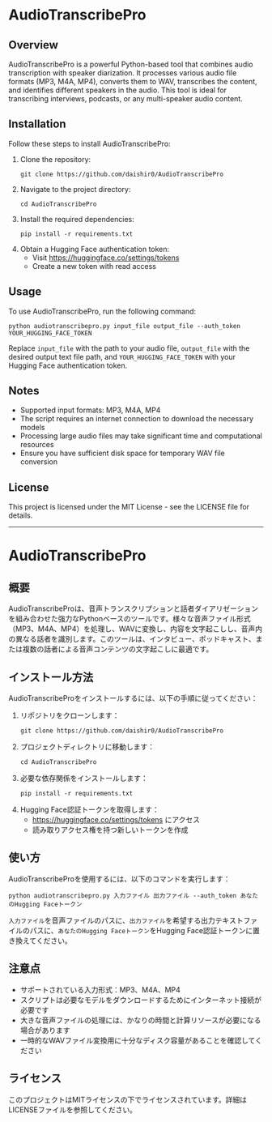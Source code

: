 # AudioTranscribePro

## Overview
AudioTranscribePro is a powerful Python-based tool that combines audio transcription with speaker diarization. It processes various audio file formats (MP3, M4A, MP4), converts them to WAV, transcribes the content, and identifies different speakers in the audio. This tool is ideal for transcribing interviews, podcasts, or any multi-speaker audio content.

## Installation
Follow these steps to install AudioTranscribePro:

1. Clone the repository:
   ```
   git clone https://github.com/daishir0/AudioTranscribePro
   ```
2. Navigate to the project directory:
   ```
   cd AudioTranscribePro
   ```
3. Install the required dependencies:
   ```
   pip install -r requirements.txt
   ```
4. Obtain a Hugging Face authentication token:
   - Visit https://huggingface.co/settings/tokens
   - Create a new token with read access

## Usage
To use AudioTranscribePro, run the following command:

```
python audiotranscribepro.py input_file output_file --auth_token YOUR_HUGGING_FACE_TOKEN
```

Replace `input_file` with the path to your audio file, `output_file` with the desired output text file path, and `YOUR_HUGGING_FACE_TOKEN` with your Hugging Face authentication token.

## Notes
- Supported input formats: MP3, M4A, MP4
- The script requires an internet connection to download the necessary models
- Processing large audio files may take significant time and computational resources
- Ensure you have sufficient disk space for temporary WAV file conversion

## License
This project is licensed under the MIT License - see the LICENSE file for details.

---

# AudioTranscribePro

## 概要
AudioTranscribeProは、音声トランスクリプションと話者ダイアリゼーションを組み合わせた強力なPythonベースのツールです。様々な音声ファイル形式（MP3、M4A、MP4）を処理し、WAVに変換し、内容を文字起こしし、音声内の異なる話者を識別します。このツールは、インタビュー、ポッドキャスト、または複数の話者による音声コンテンツの文字起こしに最適です。

## インストール方法
AudioTranscribeProをインストールするには、以下の手順に従ってください：

1. リポジトリをクローンします：
   ```
   git clone https://github.com/daishir0/AudioTranscribePro
   ```
2. プロジェクトディレクトリに移動します：
   ```
   cd AudioTranscribePro
   ```
3. 必要な依存関係をインストールします：
   ```
   pip install -r requirements.txt
   ```
4. Hugging Face認証トークンを取得します：
   - https://huggingface.co/settings/tokens にアクセス
   - 読み取りアクセス権を持つ新しいトークンを作成

## 使い方
AudioTranscribeProを使用するには、以下のコマンドを実行します：

```
python audiotranscribepro.py 入力ファイル 出力ファイル --auth_token あなたのHugging Faceトークン
```

`入力ファイル`を音声ファイルのパスに、`出力ファイル`を希望する出力テキストファイルのパスに、`あなたのHugging Faceトークン`をHugging Face認証トークンに置き換えてください。

## 注意点
- サポートされている入力形式：MP3、M4A、MP4
- スクリプトは必要なモデルをダウンロードするためにインターネット接続が必要です
- 大きな音声ファイルの処理には、かなりの時間と計算リソースが必要になる場合があります
- 一時的なWAVファイル変換用に十分なディスク容量があることを確認してください

## ライセンス
このプロジェクトはMITライセンスの下でライセンスされています。詳細はLICENSEファイルを参照してください。
